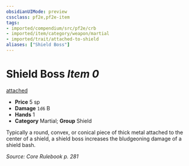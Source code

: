 ```yaml
---
obsidianUIMode: preview
cssclass: pf2e,pf2e-item
tags:
- imported/compendium/src/pf2e/crb
- imported/item/category/weapon/martial
- imported/trait/attached-to-shield
aliases: ["Shield Boss"]
---
```

# Shield Boss *Item 0*  
[attached <to shield>](attached.md)  

- **Price** 5 sp
- **Damage** `1d6` B
- **Hands** 1
- **Category** Martial; **Group** Shield 

Typically a round, convex, or conical piece of thick metal attached to the center of a shield, a shield boss increases the bludgeoning damage of a shield bash.

*Source: Core Rulebook p. 281*